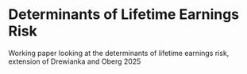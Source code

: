 # Determinants of Lifetime Earnings Risk

Working paper looking at the determinants of lifetime earnings risk, extension of Drewianka and Oberg 2025
